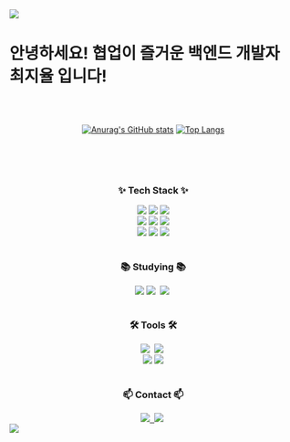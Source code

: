 
<img src="https://capsule-render.vercel.app/api?type=waving&color=timeAuto&height=150&section=header" />

<!--타이틀 부분-->
<h1 align="">안녕하세요! 협업이 즐거운 백엔드 개발자 최지율 입니다!</h1>
  
<br/><br/>

<div align="center">

  [![Anurag's GitHub stats](https://github-readme-stats.vercel.app/api?username=beatmejy&line_height=32&hide=contribs&show_icons=true&rank_icon=github&theme=dracula)](https://github.com/anuraghazra/github-readme-stats) [![Top Langs](https://github-readme-stats.vercel.app/api/top-langs/?username=beatmejy&hide=css&&langs_count=3&theme=dracula)](https://github.com/anuraghazra/github-readme-stats)
  
</div>
<br/><br/><br/>

<!--내용 부분-->
<h3 align="center">✨ Tech Stack ✨</h3>
<div align="center">
  <img src="https://img.shields.io/badge/java 17-007396?style=for-the-badge&logo=openjdk&logoColor=ffffff" />
  <img src="https://img.shields.io/badge/Spring boot 3-6DB33F?style=for-the-badge&logo=MySQL&logoColor=white">
  <img src="https://img.shields.io/badge/JUnit5-25A162?style=for-the-badge&logo=JUnit5&logoColor=white">
</div>

<div align="center">
  <img src="https://img.shields.io/badge/MySQL-4479A1?style=for-the-badge&logo=MySQL&logoColor=white">
  <img src="https://img.shields.io/badge/PostgreSQL-4169E1?style=for-the-badge&logo=PostgreSQL&logoColor=white"/>
  <img src="https://img.shields.io/badge/Redis-DC382D?style=for-the-badge&logo=Redis&logoColor=white"> 
</div>

<div align="center">
  <img src="https://img.shields.io/badge/RabbitMQ-FF6600?style=for-the-badge&logo=RabbitMQ&logoColor=white">
  <img src="https://img.shields.io/badge/docker-%230db7ed.svg?style=for-the-badge&logo=docker&logoColor=white">
  <img src="https://img.shields.io/badge/linux-FCC624?style=for-the-badge&logo=linux&logoColor=black">
</div>

<br/>

<h3 align="center">📚 Studying 📚</h3>
<div align="center">
    <img src="https://img.shields.io/badge/mongoDB-47A248?style=for-the-badge&logo=MongoDB&logoColor=white">
  <img src="https://img.shields.io/badge/typescript-007ACC.svg?style=for-the-badge&logo=typescript&logoColor=white" />&nbsp
  <img src="https://img.shields.io/badge/react-20232a.svg?style=for-the-badge&logo=react&logoColor=61DAFB" />&nbsp
</div>

<br/>

<h3 align="center">🛠 Tools 🛠</h3>
<div align="center">
  <img src="https://img.shields.io/badge/git-F05033.svg?style=for-the-badge&logo=git&logoColor=white" />&nbsp
  <img src="https://img.shields.io/badge/github-181717.svg?style=for-the-badge&logo=github&logoColor=white" />&nbsp
</div>

<div align="center">
  <img src="https://img.shields.io/badge/jira-%230A0FFF.svg?style=for-the-badge&logo=jira&logoColor=white">
  <img src="https://img.shields.io/badge/Slack-4A154B?style=for-the-badge&logo=slack&logoColor=white"> 
</div>

<br/>

<h3 align="center">📫 Contact 📫</h3>
<div align="center">
  <a href="https://beatmejy.tistory.com">
    <img src="https://img.shields.io/badge/tstory-E97627?style=for-the-badge&logo=telegraph&logoColor=white" />&nbsp
  </a>
  <img src="https://img.shields.io/badge/beatmejy@gmail.com-D14836?style=for-the-badge&logo=gmail&logoColor=white"/>&nbsp
</div>

<img src="https://capsule-render.vercel.app/api?type=waving&color=timeAuto&height=150&section=footer" />
